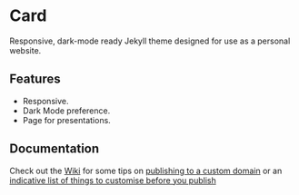 # Card

Responsive, dark-mode ready Jekyll theme designed for use as a personal website.

## Features
- Responsive.
- Dark Mode preference.
- Page for presentations.

## Documentation

Check out the [Wiki](https://github.com/q3it/card/wiki) for some tips on [publishing to a custom domain](https://github.com/q3it/card/wiki/Publishing-your-website) or an [indicative list of things to customise before you publish](https://github.com/q3it/card/wiki/Customising-your-website) 

